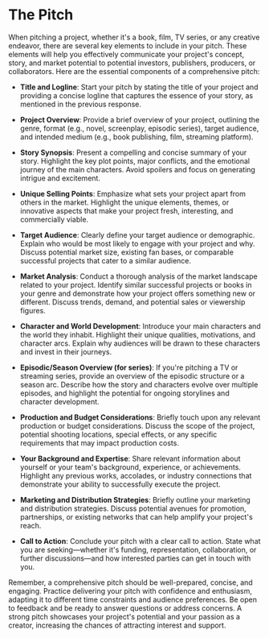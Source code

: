 # The Pitch
When pitching a project, whether it's a book, film, TV series, or any creative endeavor, there are several key elements to include in your pitch. These elements will help you effectively communicate your project's concept, story, and market potential to potential investors, publishers, producers, or collaborators. Here are the essential components of a comprehensive pitch:

* **Title and Logline**: Start your pitch by stating the title of your project and providing a concise logline that captures the essence of your story, as mentioned in the previous response.

* **Project Overview**: Provide a brief overview of your project, outlining the genre, format (e.g., novel, screenplay, episodic series), target audience, and intended medium (e.g., book publishing, film, streaming platform).

* **Story Synopsis**: Present a compelling and concise summary of your story. Highlight the key plot points, major conflicts, and the emotional journey of the main characters. Avoid spoilers and focus on generating intrigue and excitement.

* **Unique Selling Points**: Emphasize what sets your project apart from others in the market. Highlight the unique elements, themes, or innovative aspects that make your project fresh, interesting, and commercially viable.

* **Target Audience**: Clearly define your target audience or demographic. Explain who would be most likely to engage with your project and why. Discuss potential market size, existing fan bases, or comparable successful projects that cater to a similar audience.

* **Market Analysis**: Conduct a thorough analysis of the market landscape related to your project. Identify similar successful projects or books in your genre and demonstrate how your project offers something new or different. Discuss trends, demand, and potential sales or viewership figures.

* **Character and World Development**: Introduce your main characters and the world they inhabit. Highlight their unique qualities, motivations, and character arcs. Explain why audiences will be drawn to these characters and invest in their journeys.

* **Episodic/Season Overview (for series)**: If you're pitching a TV or streaming series, provide an overview of the episodic structure or a season arc. Describe how the story and characters evolve over multiple episodes, and highlight the potential for ongoing storylines and character development.

* **Production and Budget Considerations**: Briefly touch upon any relevant production or budget considerations. Discuss the scope of the project, potential shooting locations, special effects, or any specific requirements that may impact production costs.

* **Your Background and Expertise**: Share relevant information about yourself or your team's background, experience, or achievements. Highlight any previous works, accolades, or industry connections that demonstrate your ability to successfully execute the project.

* **Marketing and Distribution Strategies**: Briefly outline your marketing and distribution strategies. Discuss potential avenues for promotion, partnerships, or existing networks that can help amplify your project's reach.

* **Call to Action**: Conclude your pitch with a clear call to action. State what you are seeking—whether it's funding, representation, collaboration, or further discussions—and how interested parties can get in touch with you.

Remember, a comprehensive pitch should be well-prepared, concise, and engaging. Practice delivering your pitch with confidence and enthusiasm, adapting it to different time constraints and audience preferences. Be open to feedback and be ready to answer questions or address concerns. A strong pitch showcases your project's potential and your passion as a creator, increasing the chances of attracting interest and support.
